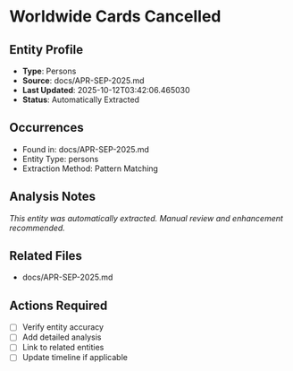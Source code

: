 # Worldwide Cards Cancelled

## Entity Profile
- **Type**: Persons
- **Source**: docs/APR-SEP-2025.md
- **Last Updated**: 2025-10-12T03:42:06.465030
- **Status**: Automatically Extracted

## Occurrences
- Found in: docs/APR-SEP-2025.md
- Entity Type: persons
- Extraction Method: Pattern Matching

## Analysis Notes
*This entity was automatically extracted. Manual review and enhancement recommended.*

## Related Files
- docs/APR-SEP-2025.md

## Actions Required
- [ ] Verify entity accuracy
- [ ] Add detailed analysis
- [ ] Link to related entities
- [ ] Update timeline if applicable
